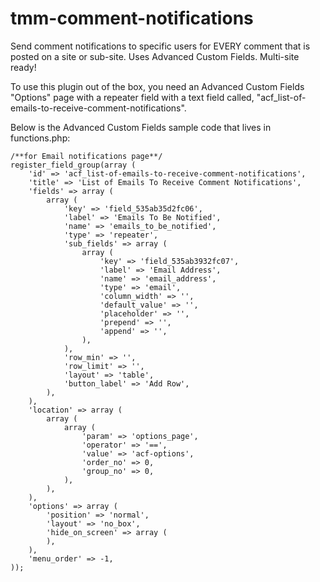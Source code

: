 tmm-comment-notifications
=========================

Send comment notifications to specific users for EVERY comment that is posted on a site or sub-site. Uses Advanced Custom Fields. Multi-site ready!

To use this plugin out of the box, you need an Advanced Custom Fields "Options" page with a repeater field with a text field called, "acf_list-of-emails-to-receive-comment-notifications".

Below is the Advanced Custom Fields sample code that lives in functions.php:


	/**for Email notifications page**/
	register_field_group(array (
		'id' => 'acf_list-of-emails-to-receive-comment-notifications',
		'title' => 'List of Emails To Receive Comment Notifications',
		'fields' => array (
			array (
				'key' => 'field_535ab35d2fc06',
				'label' => 'Emails To Be Notified',
				'name' => 'emails_to_be_notified',
				'type' => 'repeater',
				'sub_fields' => array (
					array (
						'key' => 'field_535ab3932fc07',
						'label' => 'Email Address',
						'name' => 'email_address',
						'type' => 'email',
						'column_width' => '',
						'default_value' => '',
						'placeholder' => '',
						'prepend' => '',
						'append' => '',
					),
				),
				'row_min' => '',
				'row_limit' => '',
				'layout' => 'table',
				'button_label' => 'Add Row',
			),
		),
		'location' => array (
			array (
				array (
					'param' => 'options_page',
					'operator' => '==',
					'value' => 'acf-options',
					'order_no' => 0,
					'group_no' => 0,
				),
			),
		),
		'options' => array (
			'position' => 'normal',
			'layout' => 'no_box',
			'hide_on_screen' => array (
			),
		),
		'menu_order' => -1,
	));
